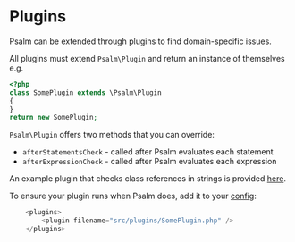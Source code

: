 # Plugins

Psalm can be extended through plugins to find domain-specific issues.

All plugins must extend `Psalm\Plugin` and return an instance of themselves e.g.

```php
<?php
class SomePlugin extends \Psalm\Plugin
{
}
return new SomePlugin;
```

`Psalm\Plugin` offers two methods that you can override:
 - `afterStatementsCheck` - called after Psalm evaluates each statement
 - `afterExpressionCheck` - called after Psalm evaluates each expression

An example plugin that checks class references in strings is provided [here](https://github.com/vimeo/psalm/blob/master/examples/StringChecker.php).

To ensure your plugin runs when Psalm does, add it to your [config](Configuration):
```php
    <plugins>
        <plugin filename="src/plugins/SomePlugin.php" />
    </plugins>
```
